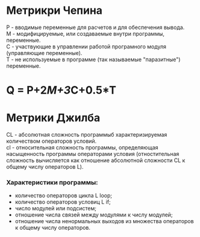 # Метрикри Чепина

P - вводимые переменные для расчетов и для обеспечения вывода.  
M - модифицируемые, или создаваемые внутри программы, переменные.  
С - участвующие в управлении работой програмного модуля (управляющие переменные).  
Т - не используемые в программе (так называемые "паразитные") переменные.  

# Q = P+2*M+3*C+0.5*T
#  
#  
# Метрики Джилба  

CL - абсолютная сложность программыб характеризируемая количеством операторов условий.  
cl - относительная сложность программы, определяющая насыщенность программы операторами условия (отностительная сложность вычисляется как отношение абсолютной сложности CL к общему числу операторов L).  
### Характеристики программы:  
- количество операторов цикла L loop;
- количество операторов условиц L if;
- число модулей или подсистем;
- отношение числа связей между модулями к числу модулей;
- отношение числа ненормальных выходов из множества операторов к общему числу операторов.

